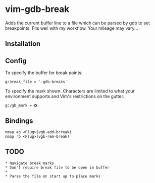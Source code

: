 # vim-gdb-break

Adds the current buffer line to a file which can be parsed by gdb to set breakpoints.  Fits well with my workflow. Your
mileage may vary...

## Installation


## Config

To specify the buffer for break points:

```vim
g:break_file = '.gdb-breaks'
```

To specify the mark shown.  Characters are limited to what your environment supports and Vim's restrictions on the
gutter.

```vim
g:vgb_mark = ❎
```

## Bindings

```vim
nmap ab <Plug>(vgb-add-brreak)
nmap rb <Plug>(vgb-rem-break)
```

## TODO

	* Navigate break marks
	* Don't require break file to be open in buffer
	* 
	* Parse the file on start up to place marks
